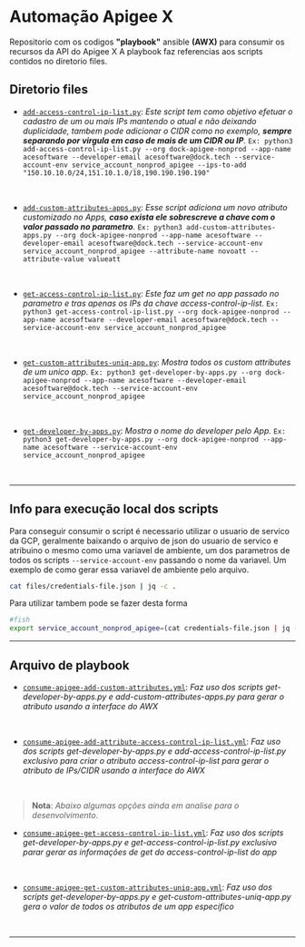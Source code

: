 # Automação Apigee X

Repositorio com os codigos **"playbook"** ansible **(AWX)** para consumir os recursos da API do Apigee X
A playbook faz referencias aos scripts contidos no diretorio files.
<br>

## Diretorio files

- [`add-access-control-ip-list.py`](files/add-access-control-ip-list.py): <tr>
*Este script tem como objetivo efetuar o cadastro de um ou mais IPs mantendo o atual e não deixando duplicidade, tambem pode adicionar o CIDR como no exemplo, **sempre separando por virgula em caso de mais de um CIDR ou IP**.* ```Ex: python3 add-access-control-ip-list.py --org dock-apigee-nonprod --app-name acesoftware --developer-email acesoftware@dock.tech --service-account-env service_account_nonprod_apigee --ips-to-add "150.10.10.0/24,151.10.1.0/18,190.190.190.190"```
<br>

- [`add-custom-attributes-apps.py`](files/add-custom-attributes-apps.py): <tr> 
*Esse script adiciona um novo atributo customizado no Apps, **caso exista ele sobrescreve a chave com o valor passado no parametro**.* ```Ex: python3 add-custom-attributes-apps.py --org dock-apigee-nonprod --app-name acesoftware --developer-email acesoftware@dock.tech --service-account-env service_account_nonprod_apigee --attribute-name novoatt --attribute-value valueatt```
<br>

- [`get-access-control-ip-list.py`](files/get-access-control-ip-list.py): <tr>
*Este faz um get no app passado no parametro e tras apenas os IPs da chave access-control-ip-list.* ```Ex: python3 get-access-control-ip-list.py --org dock-apigee-nonprod --app-name acesoftware --developer-email acesoftware@dock.tech --service-account-env service_account_nonprod_apigee```
<br>

- [`get-custom-attributes-uniq-app.py`](files/get-custom-attributes-uniq-app.py): <tr>
*Mostra todos os custom attributes de um unico app.* ```Ex: python3 get-developer-by-apps.py --org dock-apigee-nonprod --app-name acesoftware --developer-email acesoftware@dock.tech --service-account-env service_account_nonprod_apigee```
<br>

- [`get-developer-by-apps.py`](files/get-developer-by-apps.py): <tr>
*Mostra o nome do developer pelo App.* ```Ex: python3 get-developer-by-apps.py --org dock-apigee-nonprod --app-name acesoftware --service-account-env service_account_nonprod_apigee```
<br>

---

## Info para execução local dos scripts

Para conseguir consumir o script é necessario utilizar o usuario de servico da GCP, geralmente baixando o arquivo de json do usuario de servico e atribuino o mesmo como uma variavel de ambiente, um dos parametros de todos os scripts ```--service-account-env``` passando o nome da variavel.
Um exemplo de como gerar essa variavel de ambiente pelo arquivo.

```bash
cat files/credentials-file.json | jq -c .
```

Para utilizar tambem pode se fazer desta forma 

```bash
#fish
export service_account_nonprod_apigee=(cat credentials-file.json | jq -c .)
```
---

## Arquivo de playbook 

- [`consume-apigee-add-custom-attributes.yml`](consume-apigee-add-custom-attributes.yml): <tr>
*Faz uso dos scripts get-developer-by-apps.py e add-custom-attributes-apps.py para gerar o atributo usando a interface do AWX*
<br>

- [`consume-apigee-add-attribute-access-control-ip-list.yml`](consume-apigee-add-attribute-access-control-ip-list.yml): <tr>
*Faz uso dos scripts get-developer-by-apps.py e add-access-control-ip-list.py exclusivo para criar o atributo access-control-ip-list para gerar o atributo de IPs/CIDR usando a interface do AWX*
<br>

>**Nota**: *Abaixo algumas opções ainda em analise para o desenvolvimento.*

- [`consume-apigee-get-access-control-ip-list.yml`](consume-apigee-get-access-control-ip-list.yml): <tr>
*Faz uso dos scripts get-developer-by-apps.py e get-access-control-ip-list.py exclusivo parar gerar as informações de get do access-control-ip-list do app*
<br>

- [`consume-apigee-get-custom-attributes-uniq-app.yml`](consume-apigee-get-custom-attributes-uniq-app.yml): <tr>
*Faz uso dos scripts get-developer-by-apps.py e get-custom-attributes-uniq-app.py gera o valor de todos os atributos de um app especifico*
<br>

---

